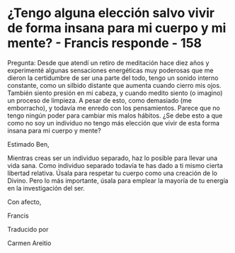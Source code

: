 # ¿Tengo alguna elección salvo vivir de forma insana para mi cuerpo y mi mente? - Francis responde - 158

Pregunta: Desde que atend&iacute; un retiro de meditaci&oacute;n hace diez a&ntilde;os y experiment&eacute; algunas sensaciones energ&eacute;ticas muy poderosas que me dieron la certidumbre de ser una parte del todo, tengo un sonido interno constante, como un silbido distante que aumenta cuando cierro mis ojos. Tambi&eacute;n siento presi&oacute;n en mi cabeza, y cuando medito siento (o imagino) un proceso de limpieza. A pesar de esto, como demasiado (me emborracho), y todav&iacute;a me enredo con los pensamientos. Parece que no tengo ning&uacute;n poder para cambiar mis malos h&aacute;bitos. &iquest;Se debe esto a que como no soy un individuo no tengo m&aacute;s elecci&oacute;n que vivir de esta forma insana para mi cuerpo y mente?

Estimado Ben,

Mientras creas ser un individuo separado, haz lo posible para llevar una vida sana. Como individuo separado todav&iacute;a te has dado a ti mismo cierta libertad relativa. &Uacute;sala para respetar tu cuerpo como una creaci&oacute;n de lo Divino. Pero lo m&aacute;s importante, &uacute;sala para emplear la mayor&iacute;a de tu energ&iacute;a en la investigaci&oacute;n del ser.

Con afecto, 

Francis

Traducido por 

Carmen Areitio

